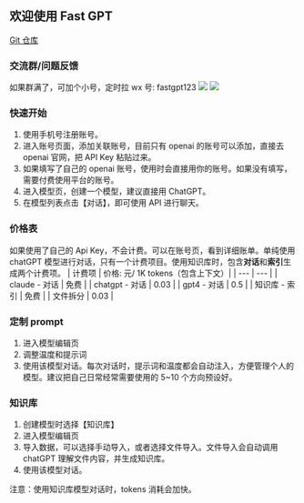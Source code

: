 ## 欢迎使用 Fast GPT

[Git 仓库](https://github.com/c121914yu/FastGPT)

### 交流群/问题反馈

如果群满了，可加个小号，定时拉
wx 号: fastgpt123
![](/imgs/wxqun300.jpg)
![](/imgs/wx300.jpg)

### 快速开始

1. 使用手机号注册账号。
2. 进入账号页面，添加关联账号，目前只有 openai 的账号可以添加，直接去 openai 官网，把 API Key 粘贴过来。
3. 如果填写了自己的 openai 账号，使用时会直接用你的账号。如果没有填写，需要付费使用平台的账号。
4. 进入模型页，创建一个模型，建议直接用 ChatGPT。
5. 在模型列表点击【对话】，即可使用 API 进行聊天。

### 价格表

如果使用了自己的 Api Key，不会计费。可以在账号页，看到详细账单。单纯使用 chatGPT 模型进行对话，只有一个计费项目。使用知识库时，包含**对话**和**索引**生成两个计费项。
| 计费项 | 价格: 元/ 1K tokens（包含上下文）|
| --- | --- |
| claude - 对话 | 免费 |
| chatgpt - 对话 | 0.03 |
| gpt4 - 对话 | 0.5 |
| 知识库 - 索引 | 免费 |
| 文件拆分 | 0.03 |

### 定制 prompt

1. 进入模型编辑页
2. 调整温度和提示词
3. 使用该模型对话。每次对话时，提示词和温度都会自动注入，方便管理个人的模型。建议把自己日常经常需要使用的 5~10 个方向预设好。

### 知识库

1. 创建模型时选择【知识库】
2. 进入模型编辑页
3. 导入数据，可以选择手动导入，或者选择文件导入。文件导入会自动调用 chatGPT 理解文件内容，并生成知识库。
4. 使用该模型对话。

注意：使用知识库模型对话时，tokens 消耗会加快。
